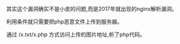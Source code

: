 其实这个漏洞确实不是小皮的问题,而是2017年就出现的nginx解析漏洞。

利用条件就只需要把php恶意文件上传到服务器。

<?php phpinfo();?>



通过 /x.txt/x.php 方式访问上传的图片地址,析了php代码。
